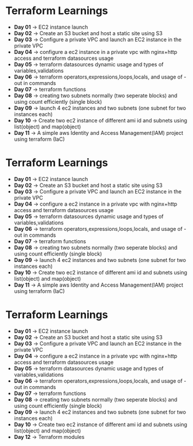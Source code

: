 # Terraform Learnings
  - **Day 01** →  EC2 instance launch  
  - **Day 02** →  Create an S3 bucket and host a static site using S3  
  - **Day 03** →  Configure a private VPC and launch an EC2 instance in the private VPC
  - **Day 04** →  configure a ec2 instance in a private vpc with nginx+http access and terraform datasources usage
  - **Day 05** →  terraform datasources dynamic usage and types of variables,validations
  - **Day 06** →  terraform operators,expressions,loops,locals, and usage of -out in commands
  - **Day 07** →  terraform functions
  - **Day 08** →  creating two subnets normally (two seperate blocks) and using count efficiently (single block)
  - **Day 09** →  launch 4 ec2 instances and two subnets (one subnet for two instances each)
  - **Day 10** →  Create two ec2 instance of different ami id and subnets using list(object) and map(object)
  - **Day 11** →  A simple aws Identity and Access Management(IAM) project using terraform (IaC)
  # Terraform Learnings
  - **Day 01** →  EC2 instance launch  
  - **Day 02** →  Create an S3 bucket and host a static site using S3  
  - **Day 03** →  Configure a private VPC and launch an EC2 instance in the private VPC
  - **Day 04** →  configure a ec2 instance in a private vpc with nginx+http access and terraform datasources usage
  - **Day 05** →  terraform datasources dynamic usage and types of variables,validations
  - **Day 06** →  terraform operators,expressions,loops,locals, and usage of -out in commands
  - **Day 07** →  terraform functions
  - **Day 08** →  creating two subnets normally (two seperate blocks) and using count efficiently (single block)
  - **Day 09** →  launch 4 ec2 instances and two subnets (one subnet for two instances each)
  - **Day 10** →  Create two ec2 instance of different ami id and subnets using list(object) and map(object)
  - **Day 11** →  A simple aws Identity and Access Management(IAM) project using terraform (IaC)
  # Terraform Learnings
  - **Day 01** →  EC2 instance launch  
  - **Day 02** →  Create an S3 bucket and host a static site using S3  
  - **Day 03** →  Configure a private VPC and launch an EC2 instance in the private VPC
  - **Day 04** →  configure a ec2 instance in a private vpc with nginx+http access and terraform datasources usage
  - **Day 05** →  terraform datasources dynamic usage and types of variables,validations
  - **Day 06** →  terraform operators,expressions,loops,locals, and usage of -out in commands
  - **Day 07** →  terraform functions
  - **Day 08** →  creating two subnets normally (two seperate blocks) and using count efficiently (single block)
  - **Day 09** →  launch 4 ec2 instances and two subnets (one subnet for two instances each)
  - **Day 10** →  Create two ec2 instance of different ami id and subnets using list(object) and map(object)
  - **Day 12** →  Terraform modules